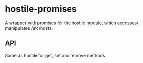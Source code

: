 hostile-promises
=====================

A wrapper with promises for the hostile module, which accesses/ manipulates /etc/hosts.


API
---

Same as hostile for get, set and remove methods

